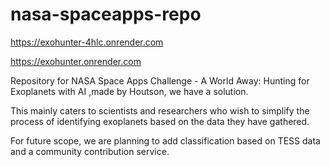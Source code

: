# nasa-spaceapps-repo

https://exohunter-4hlc.onrender.com

https://exohunter.onrender.com

Repository for NASA Space Apps Challenge - A World Away: Hunting for Exoplanets with AI ,made by Houtson, we have a solution.

This mainly caters to scientists and researchers who wish to simplify the process of identifying exoplanets based on the data they have gathered. 

For future scope, we are planning to add classification based on TESS data and a community contribution service. 
